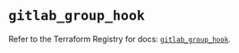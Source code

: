 # `gitlab_group_hook`

Refer to the Terraform Registry for docs: [`gitlab_group_hook`](https://registry.terraform.io/providers/gitlabhq/gitlab/18.0.0/docs/resources/group_hook).
